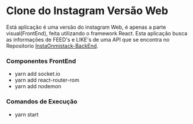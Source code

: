 # Clone do Instagram Versão Web

Está aplicação é uma versão do instagram Web, é apenas a parte visual(FrontEnd), feita utilizando 
o framework React.
Esta aplicação busca as informações de FEED's e LIKE's de uma API que se encontra no Repositorio 
[InstaOnmistack-BackEnd](https://github.com/leouluz/InstaOnmistack-BackEnd).

### Componentes FrontEnd

* yarn add socket.io
* yarn add react-router-rom
* yarn add nodemon

### Comandos de Execução

* yarn start
